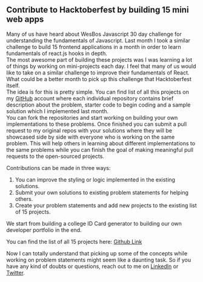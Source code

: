 ## Contribute to Hacktoberfest by building 15 mini web apps

Many of us have heard about WesBos Javascript 30 day challenge for understanding the fundamentals of Javascript.
Last month I took a similar challenge to build 15 frontend applications in a month in order to learn fundamentals of react.js hooks in depth.  
The most awesome part of building these projects was I was learning a lot of things by working on mini-projects each day.
I feel that many of us would like to take on a similar challenge to improve their fundamentals of React.   
What could be a better month to pick up this challenge that Hacktoberfest itself.  
The idea is for this is pretty simple. You can find list of all this projects on my  [GitHub](https://github.com/codeclassifiers/create_react_projects)  account where each individual repository contains brief description about the problem, starter code to begin coding and a sample solution which I implemented last month.   
You can fork the repositories and start working on building your own implementations to these problems.
Once finished you can submit a pull request to my original repos with your solutions where they will be showcased side by side with everyone who is working on the same problem. 
This will help others in learning about different implementations to the same problems while you can finish the goal of making meaningful pull requests to the open-sourced projects.

Contributions can be made in three ways:  
1. You can improve the styling or logic implemented in the existing solutions.  
2. Submit your own solutions to existing problem statements for helping others.  
3. Create your problem statements and add new projects to the existing list of 15 projects.  

We start from building a college ID Card generator to building our own developer portfolio in the end.  

You can find the list of all 15 projects here:  [Github Link](https://github.com/codeclassifiers/create_react_projects) 
 
Now I can totally understand that picking up some of the concepts while working on problem statements might seem like a daunting task. So if you have any kind of doubts or questions, reach out to me on [LinkedIn](https://www.linkedin.com/in/saurabh-mhatre) or [Twitter](https://twitter.com/saurabhnative). 
